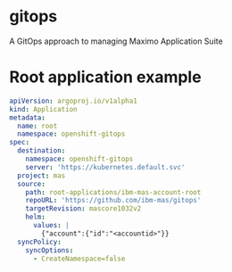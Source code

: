 # gitops
A GitOps approach to managing Maximo Application Suite



# Root application example
```yaml
apiVersion: argoproj.io/v1alpha1
kind: Application
metadata:
  name: root
  namespace: openshift-gitops
spec:
  destination:
    namespace: openshift-gitops
    server: 'https://kubernetes.default.svc'
  project: mas
  source:
    path: root-applications/ibm-mas-account-root
    repoURL: 'https://github.com/ibm-mas/gitops'
    targetRevision: mascore1032v2
    helm:
      values: |
        {"account":{"id":"<accountid>"}}
  syncPolicy:
    syncOptions:
      - CreateNamespace=false
```